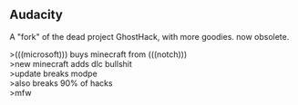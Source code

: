 ## Audacity
A "fork" of the dead project GhostHack, with more goodies. now obsolete.  

\>(((microsoft))) buys minecraft from (((notch)))  
\>new minecraft adds dlc bullshit  
\>update breaks modpe  
\>also breaks 90% of hacks  
\>mfw



